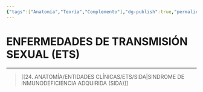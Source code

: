 ```yaml
---
{"tags":["Anatomía","Teoría","Complemento"],"dg-publish":true,"permalink":"/24-anatomia/entidades-clinicas/ets/enfermedades-de-transmision-sexual/","dgPassFrontmatter":true}
---
```


# ENFERMEDADES DE TRANSMISIÓN SEXUAL (ETS)
---

>[[24. ANATOMÍA/ENTIDADES CLÍNICAS/ETS/SIDA\|SINDROME DE INMUNODEFICIENCIA ADQUIRIDA (SIDA)]]


